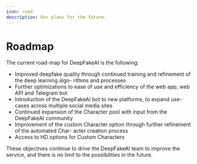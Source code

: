 ```yaml
---
icon: road
description: Our plans for the future.
---
```


# Roadmap

The current road-map for DeepFakeAI is the following:

* Improved deepfake quality through continued training and refinement of the deep learning algo- rithms and processes
* Further optimizations to ease of use and efficiency of the web app, web API and Telegram bot
* Introduction of the DeepFakeAI bot to new platforms, to expand use-cases across multiple social media sites
* Continued expansion of the Character pool with input from the DeepFakeAI community
* Improvement of the custom Character option through further refinement of the automated Char- acter creation process
* Access to HD options for Custom Characters

These objectives continue to drive the DeepFakeAI team to improve the service, and there is no limit to the possibilities in the future.
